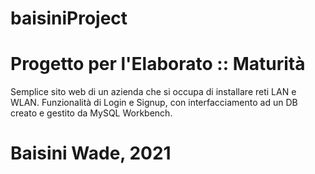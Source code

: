 # baisiniProject

# Progetto per l'Elaborato :: Maturità

   Semplice sito web di un azienda che si occupa di installare reti LAN e WLAN.
   Funzionalità di Login e Signup, con interfacciamento ad un DB creato e gestito da MySQL Workbench.



# Baisini Wade, 2021
